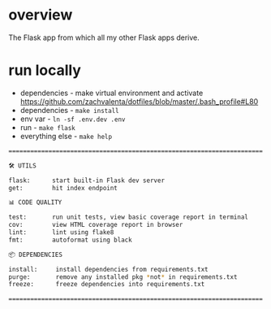 # overview

The Flask app from which all my other Flask apps derive.

# run locally

* dependencies - make virtual environment and activate https://github.com/zachvalenta/dotfiles/blob/master/.bash_profile#L80
* dependencies - `make install`
* env var - `ln -sf .env.dev .env`
* run - `make flask`
* everything else - `make help`

```sh
======================================================================

🛠 UTILS

flask:      start built-in Flask dev server
get:        hit index endpoint

📊 CODE QUALITY

test:    	run unit tests, view basic coverage report in terminal
cov:     	view HTML coverage report in browser
lint:     	lint using flake8
fmt:     	autoformat using black

📦 DEPENDENCIES

install:     install dependencies from requirements.txt
purge:       remove any installed pkg *not* in requirements.txt
freeze:      freeze dependencies into requirements.txt

======================================================================
```
